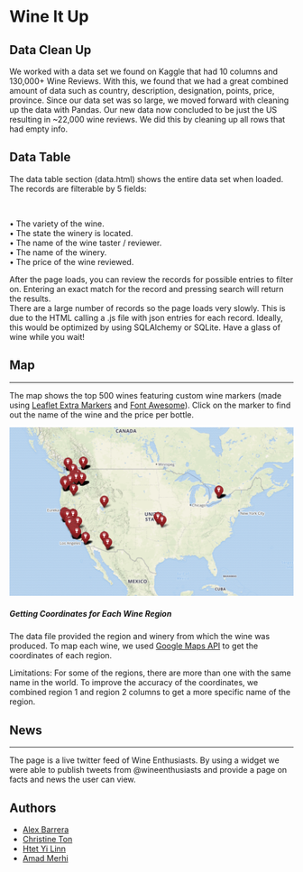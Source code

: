 # Wine It Up

## Data Clean Up <br/>
We worked with a data set we found on Kaggle that had 10 columns and 130,000+ Wine Reviews.  With this, we found that we had a great combined amount of data such as country, description, designation, points, price, province.  Since our data set was so large, we moved forward with cleaning up the data with Pandas.  Our new data now concluded to be just the US resulting in ~22,000 wine reviews.  We did this by cleaning up all rows that had empty info.

## Data Table <br/>

The data table section (data.html) shows the entire data set when loaded. The records are filterable by 5 fields:

<br/>
    
•    The variety of the wine.<br/>
•   The state the winery is located.<br/>
•    The name of the wine taster / reviewer.<br/>
•    The name of the winery.<br/>
•    The price of the wine reviewed.<br/>

After the page loads, you can review the records for possible entries to filter on. Entering an exact match for the record and pressing search will return the results.<br/>
There are a large number of records so the page loads very slowly. This is due to the HTML calling a .js file with json entries for each record. Ideally, this would be optimized by using SQLAlchemy or SQLite. Have a glass of wine while you wait! <br/>

## Map
---
The map shows the top 500 wines featuring custom wine markers (made using [Leaflet Extra Markers](https://github.com/coryasilva/Leaflet.ExtraMarkers) and [Font Awesome](https://fontawesome.com/)). Click on the marker to find out the name of the wine and the price per bottle.

![alt-text](images/map.png)

##### Getting Coordinates for Each Wine Region
The data file provided the region and winery from which the wine was produced. To map each wine, we used [Google Maps API](https://developers.google.com/maps/documentation/) to get the coordinates of each region.

Limitations: For some of the regions, there are more than one with the same name in the world. To improve the accuracy of the coordinates, we combined region 1 and region 2 columns to get a more specific name of the region.

## News
---
The page is a live twitter feed of Wine Enthusiasts. By using a widget we were able to publish tweets from @wineenthusiasts and provide a page on facts and news the user can view. 

## Authors <br/>
+ [Alex Barrera](https://github.com/Alexbp)
+ [Christine Ton](https://github.com/christineton)
+ [Htet Yi Linn](https://github.com/hlinn1)
+ [Amad Merhi](https://github.com/AhmadBouMerhi)
